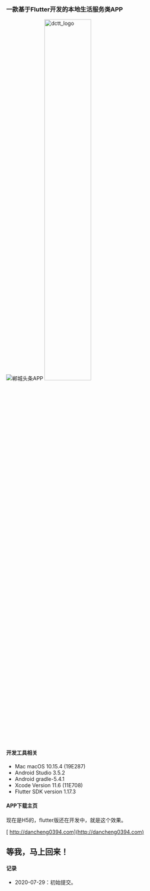 ### 一款基于Flutter开发的本地生活服务类APP

![郸城头条APP](https://github.com/Light413/dctt_h5/blob/master/dctt/images/app_logo@2x.png?raw=true)
<img src="https://raw.githubusercontent.com/Light413/dctt/master/DCTT/app_logo/3057x760.png" width = "50%" alt="dctt_logo" />

#### 开发工具相关
* Mac macOS 10.15.4 (19E287)
* Android Studio 3.5.2
* Android gradle-5.4.1
* Xcode Version 11.6 (11E708)
* Flutter SDK version 1.17.3

#### APP下载主页
现在是H5的，flutter版还在开发中，就是这个效果。

[ http://dancheng0394.com](http://dancheng0394.com)



## 等我，马上回来！

#### 记录
* 2020-07-29：初始提交。